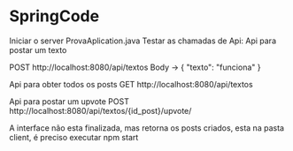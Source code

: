 # SpringCode
Iniciar o server ProvaAplication.java
Testar as chamadas de Api:
Api para postar um texto

POST  http://localhost:8080/api/textos
  Body ->
  {
  "texto": "funciona"
  }
  
  
Api para obter todos os posts
GET http://localhost:8080/api/textos

Api para postar um upvote
POST http://localhost:8080/api/textos/{id_post}/upvote/

A interface não esta finalizada, mas retorna os posts criados, esta na pasta client, é preciso executar npm start
